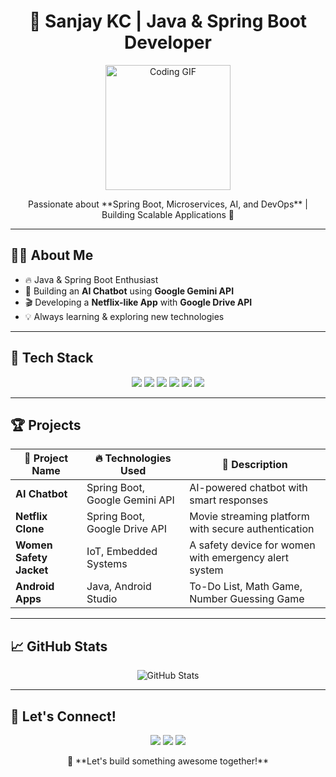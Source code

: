 <h1 align="center">🚀 Sanjay KC | Java & Spring Boot Developer</h1>

<p align="center">
  <img src="https://media.giphy.com/media/QTfX9Ejfra3ZmNxh6B/giphy.gif" width="200" alt="Coding GIF">
</p>

<p align="center">
  Passionate about **Spring Boot, Microservices, AI, and DevOps** | Building Scalable Applications 🚀
</p>

---

## 👨‍💻 About Me  

- 🔥 Java & Spring Boot Enthusiast  
- 🤖 Building an **AI Chatbot** using **Google Gemini API**  
- 🎬 Developing a **Netflix-like App** with **Google Drive API**  
- 💡 Always learning & exploring new technologies  

---

## 🚀 Tech Stack  
<p align="center">
  <img src="https://img.shields.io/badge/Java-ED8B00?style=for-the-badge&logo=java&logoColor=white">
  <img src="https://img.shields.io/badge/Spring%20Boot-6DB33F?style=for-the-badge&logo=spring&logoColor=white">
  <img src="https://img.shields.io/badge/Microservices-007396?style=for-the-badge&logo=microservices&logoColor=white">
  <img src="https://img.shields.io/badge/REST%20API-00ADD8?style=for-the-badge&logo=rest&logoColor=white">
  <img src="https://img.shields.io/badge/Docker-2496ED?style=for-the-badge&logo=docker&logoColor=white">
  <img src="https://img.shields.io/badge/CI%2FCD-FF9900?style=for-the-badge&logo=git&logoColor=white">
</p>

---

## 🏆 Projects  

| 🚀 Project Name  | 🔥 Technologies Used  | 🌟 Description |
|---|---|---|
| **AI Chatbot**  | Spring Boot, Google Gemini API  | AI-powered chatbot with smart responses  |
| **Netflix Clone**  | Spring Boot, Google Drive API  | Movie streaming platform with secure authentication  |
| **Women Safety Jacket**  | IoT, Embedded Systems  | A safety device for women with emergency alert system  |
| **Android Apps**  | Java, Android Studio  | To-Do List, Math Game, Number Guessing Game  |

---

## 📈 GitHub Stats  
<p align="center">
  <img src="https://github-readme-stats.vercel.app/api?username=Sanjay0001748&show_icons=true&theme=radical" alt="GitHub Stats">
</p>

---

## 💬 Let's Connect!  
<p align="center">
  <a href="mailto:sanjaykcarya@gmail.com"><img src="https://img.shields.io/badge/Email-D14836?style=for-the-badge&logo=gmail&logoColor=white"></a>
  <a href="https://www.linkedin.com/in/sanjay-kc-10b004216/"><img src="https://img.shields.io/badge/LinkedIn-0077B5?style=for-the-badge&logo=linkedin&logoColor=white"></a>
  <a href="https://sanjay0001748.github.io/Portfolio/Sanjay_KC_Portfolio.html"><img src="https://img.shields.io/badge/Portfolio-000000?style=for-the-badge&logo=react&logoColor=white"></a>
</p>

<p align="center">
  🚀 **Let's build something awesome together!**  
</p>





